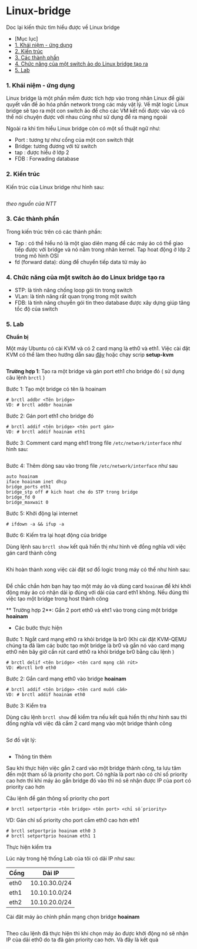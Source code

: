 # Linux-bridge
Doc lại kiến thức tìm hiểu được về Linux bridge
- [Mục lục]
- [1. Khái niệm - ứng dụng](#kn-ud)
- [2. Kiến trúc](#kt)
- [3. Các thành phần](#tp)
- [4. Chức năng của một switch ảo do Linux bridge tạo ra](#cnsw)
- [5. Lab](#lab)


<a name="kn-ud"></a>
### 1. Khái niệm - ứng dụng
Linux bridge là một phần mềm đươc tích hợp vào trong nhân Linux để giải quyết vấn đề ảo hóa phần network trong các máy vật lý. Về mặt logic Linux bridge sẽ tạo ra một con switch ảo để cho các VM kết nối được vào và có thể nói chuyện được với nhau cũng như sử dụng để ra mạng ngoài

Ngoài ra khi tìm hiểu Linux bridge còn có một số thuật ngữ như:
- Port : tương tự như cổng của một con switch thật
- Bridge: tương đương với từ switch
- tap : được hiểu ở lớp 2
- FDB : Forwading database
<a name="kt"></a>
### 2. Kiến trúc
Kiến trúc của Linux bridge như hình sau:

<img class="image__pic js-image-pic" src="http://i.imgur.com/xob7ljQ.png" alt="" id="screenshot-image">

*theo nguồn của NTT*
<a name="tp"></a>
### 3. Các thành phần
Trong kiến trúc trên có các thành phần:
- Tap : có thể hiểu nó là một giao diên mạng để các máy ảo có thể giao tiếp được với bridge và nó nằm trong nhân kernel. Tap hoat động ở lớp 2 trong mô hình OSI
- fd (forward data): dùng để chuyển tiếp data từ máy ảo

<a name="cnsw"></a>
### 4. Chức năng của một switch ảo do Linux bridge tạo ra
- STP: là tính năng chống loop gói tin trong switch
- VLan: là tính năng rất quan trọng trong một switch
- FDB: là tính năng chuyển gói tin theo database được xây dựng giúp tăng tốc độ của switch

<a name="lab"></a>
### 5. Lab

**Chuẩn bị**

Một máy Ubuntu có cài KVM và có 2 card mạng là eth0 và eth1. Việc cài đặt KVM có thể làm theo hướng dẫn sau [đây](http://www.server-world.info/en/note?os=Ubuntu_14.04&p=kvm&f=1) hoặc chạy scrip **setup-kvm**

<img class="image__pic js-image-pic" src="http://i.imgur.com/mxtaM58.png" alt="" id="screenshot-image">

**Trường hợp 1**: Tạo ra một bridge và gán port eth1 cho bridge đó ( sử dụng câu lệnh `brctl` )

Bước 1: Tạo một bridge có tên là hoainam

```
# brctl addbr <Tên bridge>
VD: # brctl addbr hoainam
```

Bước 2: Gán port eth1 cho bridge đó

```
# brctl addif <tên bridge> <tên port gán>
VD: # brctl addif hoainam eth1
```
Bước 3: Comment card mạng eht1 trong file `/etc/network/interface` như hình sau:

<img class="image__pic js-image-pic" src="http://i.imgur.com/zE4p2qh.png" alt="" id="screenshot-image">

Bước 4: Thêm dòng sau vào trong file `/etc/network/interface` như sau 

```
auto hoainam
iface hoainam inet dhcp
bridge_ports eth1
bridge_stp off # kich hoat che do STP trong bridge
bridge_fd 0 
bridge_maxwait 0
```
Bước 5: Khởi động lại internet

```
# ifdown -a && ifup -a
```

Bước 6: Kiếm tra lại hoạt động của bridge

Dùng lệnh sau `brctl show` kết quả hiển thị như hình vẽ đồng nghĩa với việc gán card thành công

<img class="image__pic js-image-pic" src="http://i.imgur.com/FIGMjK7.png" alt="" id="screenshot-image">

Khi hoàn thành xong việc cài đặt sơ đồ logic trong máy có thể như hình sau:

<img class="image__pic js-image-pic" src="http://i.imgur.com/PlRbegR.png" alt="" id="screenshot-image">

Để chắc chắn hơn bạn hay tạo một máy ảo và dùng card `hoainam` để khi khởi động máy ảo có nhận dải ip đúng với dải của card eth1 không. Nếu đúng thì việc tạo một bridge trong host thành công

** Trường hợp 2**: Gắn 2 port eth0 và eht1 vào trong cùng một bridge **hoainam**

- Các bước thực hiện

Bước 1: Ngắt card mạng eth0 ra khỏi bridge là br0
(Khi cài đặt KVM-QEMU chúng ta đã làm các bước tạo một bridge là br0 và gắn nó vào card mạng eth0 nên bây giờ cần rút card eth0 ra khỏi bridge br0 bằng câu lệnh )

```
# brctl delif <tên bridge> <tên card mạng cần rút> 
VD: #brctl br0 eth0
```

Bước 2: Gắn card mạng eth0 vào bridge **hoainam**

```
# brctl addif <tên bridge> <tên card muốn cắm>
VD: # brctl addif hoainam eth0
```

Bước 3: Kiểm tra

Dùng câu lệnh `brctl show` để kiểm tra nếu kết quả hiển thị như hình sau thì đồng nghĩa với việc đã cắm 2 card mạng vào một bridge thành công

<img class="image__pic js-image-pic" src="http://i.imgur.com/9TxA1Wn.png" alt="" id="screenshot-image">

Sơ đồ vật lý:

<img class="image__pic js-image-pic" src="http://i.imgur.com/TB4P6CI.png" alt="" id="screenshot-image">

- Thông tin thêm

Sau khi thực hiện việc gắn 2 card vào một bridge thành công, ta lưu tâm đến một tham số là priority cho port. Có nghĩa là port nào có chỉ số priority cao hơn thì khi máy ảo gắn bridge đó vào thì nó sẽ nhận được IP của port có priority cao hơn

Câu lệnh để gán thông số priority cho port

```
# brctl setportprio <tên bridge> <tên port> <chỉ số priority>
```

VD: Gán chỉ số priority cho port cắm eth0 cao hơn eth1
```
# brctl setportprio hoainam eth0 3
# brctl setportprio hoainam eth1 1
```
Thực hiện kiểm tra

Lúc này trong hệ thống Lab của tôi có dải IP như sau:

|Cổng | Dải IP |
|-----|--------|
|eth0 | 10.10.30.0/24 |
|eth1 | 10.10.10.0/24 |
|eth2 | 10.10.20.0/24 |

Cài đăt máy ảo chỉnh phần mạng chọn bridge **hoainam** 

<img class="image__pic js-image-pic" src="http://i.imgur.com/LCj5vYp.png" alt="" id="screenshot-image">

Theo câu lệnh đã thực hiện thì khi chọn máy ảo được khởi động nó sẽ nhận IP của dải eth0 do ta đã gán priority cao hơn. Và đây là kết quả 

<img class="image__pic js-image-pic" src="http://i.imgur.com/wsgJmih.png" alt="" id="screenshot-image">



